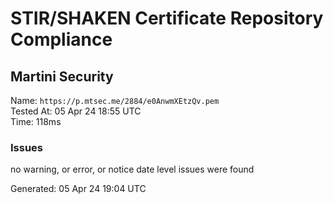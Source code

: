 # STIR/SHAKEN Certificate Repository Compliance

## Martini Security

Name: `https://p.mtsec.me/2884/e0AnwmXEtzQv.pem`\
Tested At: 05 Apr 24 18:55 UTC\
Time: 118ms

### Issues

no warning, or error, or notice date level issues were found

Generated: 05 Apr 24 19:04 UTC